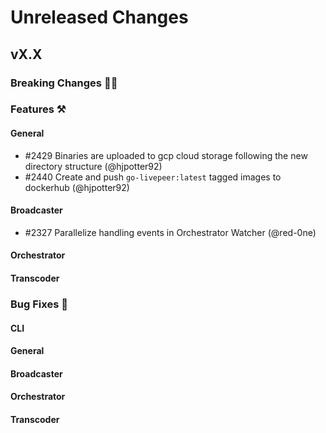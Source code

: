 # Unreleased Changes

## vX.X

### Breaking Changes 🚨🚨

### Features ⚒

#### General
- \#2429 Binaries are uploaded to gcp cloud storage following the new directory structure (@hjpotter92)
- \#2440 Create and push `go-livepeer:latest` tagged images to dockerhub (@hjpotter92)

#### Broadcaster
- \#2327 Parallelize handling events in Orchestrator Watcher (@red-0ne)

#### Orchestrator

#### Transcoder

### Bug Fixes 🐞

#### CLI

#### General

#### Broadcaster

#### Orchestrator

#### Transcoder
